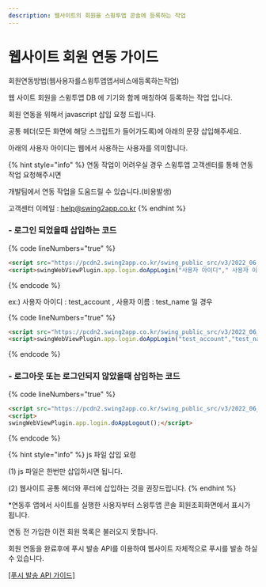 ```yaml
---
description: 웹사이트의 회원을 스윙투앱 콘솔에 등록하는 작업
---
```


# 웹사이트 회원 연동 가이드

회원연동방법(웹사용자를스윙투앱앱서비스에등록하는작업)&#x20;

웹 사이트 회원을 스윙투앱 DB 에 기기와 함께 매칭하여 등록하는 작업 입니다.&#x20;

회원 연동을 위해서 javascript 삽입 요청 드립니다.&#x20;

공통 헤더(모든 화면에 해당 스크립트가 들어가도록)에 아래의 문장 삽입해주세요.&#x20;

아래의 사용자 아이디는 웹에서 사용하는 사용자를 의미합니다.

{% hint style="info" %}
연동 작업이 어려우실 경우 스윙투앱 고객센터를 통해 연동 작업 요청해주시면

개발팀에서 연동 작업을 도움드릴 수 있습니다.(비용발생)

고객센터 이메일 : help@swing2app.co.kr
{% endhint %}

### - 로그인 되었을때 삽입하는 코드

{% code lineNumbers="true" %}
```html
<script src="https://pcdn2.swing2app.co.kr/swing_public_src/v3/2022_06_17_001/js/swing_app_on_web.js?20220819"></script>
<script>swingWebViewPlugin.app.login.doAppLogin("사용자 아이디"," 사용자 이름"); </script>
```
{% endcode %}

ex:) 사용자 아이디 : test\_account , 사용자 이름 : test\_name 일 경우

{% code lineNumbers="true" %}
```html
<script src="https://pcdn2.swing2app.co.kr/swing_public_src/v3/2022_06_17_001/js/swing_app_on_web.js?20220819"></script>
<script>swingWebViewPlugin.app.login.doAppLogin("test_account","test_name"); </script>
```
{% endcode %}

### - 로그아웃 또는 로그인되지 않았을때 삽입하는 코드

{% code lineNumbers="true" %}
```html
<script src="https://pcdn2.swing2app.co.kr/swing_public_src/v3/2022_06_17_001/js/swing_app_on_web.js?20220819"></script>
<script>swingWebViewPlugin.app.login.doAppLogout();</script>
```
{% endcode %}

{% hint style="info" %}
js 파일 삽입 요령

(1) js 파일은 한번만 삽입하시면 됩니다.

(2) 웹사이트 공통 헤더와 푸터에 삽입하는 것을 권장드립니다.
{% endhint %}



\*연동후 앱에서 사이트를 실행한 사용자부터 스윙투앱 콘솔 회원조회화면에서 표시가 됩니다.

연동 전 가입한 이전 회원 목록은 불러오지 못합니다.



회원 연동을 완료후에 푸시 발송 API를 이용하여 웹사이트 자체적으로 푸시를 발송 하실 수 있습니다.

[\[푸시 발송 API 가이드\]](../../server-side-api/push-api-notification.md)



